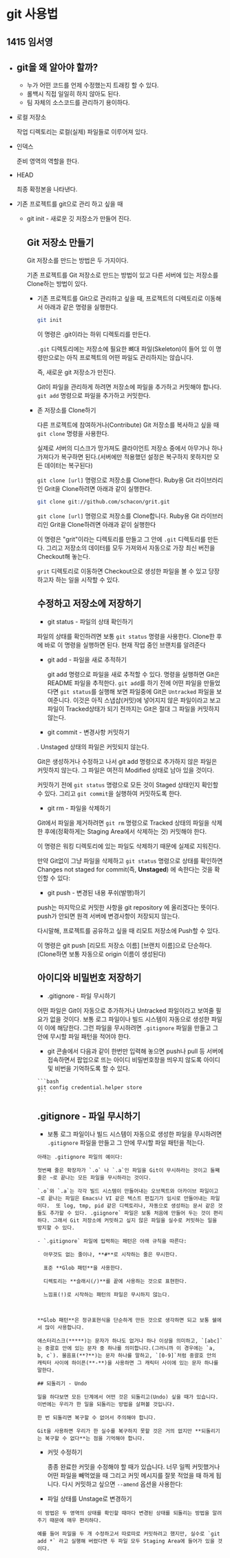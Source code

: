 # git 사용법

## 1415 임서영

- ## git을 왜 알아야 할까?

  - 누가 어떤 코드를 언제 수정했는지 트래킹 할 수 있다.
  - 롤백시 직접 일일히 하지 않아도 된다. 
  - 팀 자체의 소스코드를 관리하기 용이하다.

- 로컬 저장소

  작업 디렉토리는 로컬(실제) 파일들로 이루어져 있다.

- 인덱스 

  준비 영역의 역할을 한다.

- HEAD 

  최종 확정본을 나타낸다. 

- 기존 프로젝트를 git으로 관리 하고 싶을 때

  - git init - 새로운 깃 저장소가 만들어 진다. 

    

    ## Git 저장소 만들기

    Git 저장소를 만드는 방법은 두 가지이다. 

    기존 프로젝트를 Git 저장소로 만드는 방법이 있고 다른 서버에 있는 저장소를 Clone하는 방법이 있다.

    - 기존 프로젝트를 Git으로 관리하고 싶을 때, 프로젝트의 디렉토리로 이동해서 아래과 같은 명령을 실행한다.

      ```bash
      git init
      ```

      이 명령은 .git이라는 하위 디렉토리를 만든다.

      `.git` 디렉토리에는 저장소에 필요한 뼈대 파일(Skeleton)이 들어 있 이 명령만으로는 아직 프로젝트의 어떤 파일도 관리하지는 않습니다.

      즉, 새로운 git 저장소가 만진다.

      Git이 파일을 관리하게 하려면 저장소에 파일을 추가하고 커밋해야 합나다. `git add` 명령으로 파일을 추가하고 커밋한다.

    - 존 저장소를 Clone하기

      다른 프로젝트에 참여하거나(Contribute) Git 저장소를 복사하고 싶을 때 `git clone` 명령을 사용한다. 

      실제로 서버의 디스크가 망가져도 클라이언트 저장소 중에서 아무거나 하나 가져다가 복구하면 된다.(서버에만 적용했던 설정은 복구하지 못하지만 모든 데이터는 복구된다)

      `git clone [url]` 명령으로 저장소를 Clone한다. Ruby용 Git 라이브러리인 Grit을 Clone하려면 아래과 같이 실행한다.

      ```bash
      git clone git://github.com/schacon/grit.git
      ```

      `git clone [url]` 명령으로 저장소를 Clone합니다. Ruby용 Git 라이브러리인 Grit을 Clone하려면 아래과 같이 실행한다

      이 명령은 "grit"이라는 디렉토리를 만들고 그 안에 `.git` 디렉토리를 만든다. 그리고 저장소의 데이터를 모두 가져와서 자동으로 가장 최신 버전을 Checkout해 놓는다.

      `grit` 디렉토리로 이동하면 Checkout으로 생성한 파일을 볼 수 있고 당장 하고자 하는 일을 시작할 수 있다.

      ## 수정하고 저장소에 저장하기

      -  git status - 파일의 상태 확인하기

      파일의 상태를 확인하려면 보통 `git status` 명령을 사용한다. Clone한 후에 바로 이 명령을 실행하면 된다. 현재 작업 중인 브랜치를 알려준다

      - git add - 파일을 새로 추적하기

        git add 명령으로 파일을 새로 추적할 수 있다.  명령을 실행하면 Git은 README 파일을 추적한다. `git add`를 하기 전에 어떤 파일을 만들었다면 `git status`를 실행해 보면 파일중에 Git은 `Untracked` 파일을 보여준니다. 이것은 아직 스냅샵(커밋)에 넣어지지 않은 파일이라고 보고 파일이 Tracked상태가 되기 전까지는 Git은 절대 그 파일을 커밋하지 않는다.

      -   git commit - 변경사항 커밋하기

        . Unstaged 상태의 파일은 커밋되지 않는다. 

        Git은 생성하거나 수정하고 나서 git add 명령으로 추가하지 않은 파일은 커밋하지 않는다. 그 파일은 여전히 Modified 상태로 남아 있을 것이다. 

        커밋하기 전에 `git status` 명령으로 모든 것이 Staged 상태인지 확인할 수 있다. 그리고 `git commit`을 실행하여 커밋하도록 한다.

      -  git rm - 파일을 삭제하기

        Git에서 파일을 제거하려면 `git rm` 명령으로 Tracked 상태의 파일을 삭제한 후에(정확하게는 Staging Area에서 삭제하는 것) 커밋해야 한다. 

        이 명령은 워킹 디렉토리에 있는 파일도 삭제하기 때문에 실제로 지워진다.

        만약 Git없이 그냥 파일을 삭제하고 `git status` 명령으로 상태를 확인하면 Changes not staged for commit(즉, **Unstaged**) 에 속한다는 것을 확인할 수 있다:

      -  git push - 변경된 내용 푸쉬(발행)하기

        push는 마지막으로 커밋한 사항을 git repository 에 올리겠다는 뜻이다. push가 안되면 원격 서버에 변경사항이 저장되지 않는다.

        다시말해, 프로젝트를 공유하고 싶을 때 리모트 저장소에 Push할 수 있다. 

        이 명령은 git push [리모트 저장소 이름] [브랜치 이름]으로 단순하다. (Clone하면 보통 자동으로 origin 이름이 생성된다)

        ## 아이디와 비밀번호 저장하기 

        - .gitignore - 파일 무시하기

        어떤 파일은 Git이 자동으로 추가하거나 Untracked 파일이라고 보여줄 필요가 없을 것이다.  보통 로그 파일이나 빌드 시스템이 자동으로 생성한 파일이 이에 해당한다. 그런 파일을 무시하려면 `.gitignore` 파일을 만들고 그 안에 무시할 파일 패턴을 적어야 한다.

        -  git 콘솔에서 다음과 같이 한번만 입력해 놓으면 push나 pull 등 서버에 접속하면서 팝업으로 뜨는 아이디 비밀번호창을 띄우지 않도록 아이디 및 비번을 기억하도록 할 수 있다.

          ```bash
          git config credential.helper store 
          ```

        ## .gitignore - 파일 무시하기 

        -  보통 로그 파일이나 빌드 시스템이 자동으로 생성한 파일을 무시하려면 `.gitignore` 파일을 만들고 그 안에 무시할 파일 패턴을 적는다. 

          아래는 .gitignore 파일의 예이다:

          첫번째 줄은 확장자가 `.o` 나 `.a`인 파일을 Git이 무시하라는 것이고 둘째 줄은 ~로 끝나는 모든 파일을 무시하라는 것이다.

          `.o`와 `.a`는 각각 빌드 시스템이 만들어내는 오브젝트와 아카이브 파일이고 ~로 끝나는 파일은 Emacs나 VI 같은 텍스트 편집기가 임시로 만들어내는 파일이다.  또 log, tmp, pid 같은 디렉토리나, 자동으로 생성하는 문서 같은 것들도 추가할 수 있다. .giignore` 파일은 보통 처음에 만들어 두는 것이 편리하다. 그래서 Git 저장소에 커밋하고 싶지 않은 파일을 실수로 커밋하는 일을 방지할 수 있다.

          - `.gitignore` 파일에 입력하는 패턴은 아래 규칙을 따른다:

            아무것도 없는 줄이나, **#**로 시작하는 줄은 무시한다.

            표준 **Glob 패턴**을 사용한다. 

            디렉토리는 **슬래시(/)**를 끝에 사용하는 것으로 표현한다. 

            느낌표(!)로 시작하는 패턴의 파일은 무시하지 않는다.

          

          **Glob 패턴**은 정규표현식을 단순하게 만든 것으로 생각하면 되고 보통 쉘에서 많이 사용합니다. 

          애스터리스크(*****)는 문자가 하나도 없거나 하나 이상을 의미하고, `[abc]`는 중괄호 안에 있는 문자 중 하나를 의미합니다.(그러니까 이 경우에는 `a, b, c`). 물음표(**?**)는 문자 하나를 말하고, `[0-9]`처럼 중괄호 안의 캐릭터 사이에 하이픈(**-**)을 사용하면 그 캐릭터 사이에 있는 문자 하나를 말한다.

          ## 되돌리기 - Undo

          일을 하다보면 모든 단계에서 어떤 것은 되돌리고(Undo) 싶을 때가 있습니다. 이번에는 우리가 한 일을 되돌리는 방법을 살펴볼 것입니다. 

          한 번 되돌리면 복구할 수 없어서 주의해야 합니다. 

          Git을 사용하면 우리가 한 실수를 복구하지 못할 것은 거의 없지만 **되돌리기는 복구할 수 없다**는 점을 기억해야 합니다.

        - 커밋 수정하기

          종종 완료한 커밋을 수정해야 할 때가 있습니다. 너무 일찍 커밋했거나 어떤 파일을 빼먹었을 때 그리고 커밋 메시지를 잘못 적었을 때 하게 됩니다. 다시 커밋하고 싶으면 `--amend` 옵션을 사용한다:

        -  파일 상태를 Unstage로 변경하기 

          이 방법은 두 영역의 상태를 확인할 때마다 변경된 상태를 되돌리는 방법을 알려주기 때문에 매우 편리하다. 

          예를 들어 파일을 두 개 수정하고서 따로따로 커밋하려고 했지만, 실수로 `git add *` 라고 실행해 버렸다면 두 파일 모두 Staging Area에 들어가 있을 것이다. 

          

          

         

        
